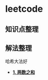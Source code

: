 # leetcode
## 知识点整理
## 解法整理
哈希大法好
- **[1. 两数之和](https://leetcode.cn/problems/two-sum/?envType=study-plan&id=shu-ju-jie-gou-ru-men&plan=data-structures&plan_progress=czeuaz2)**

